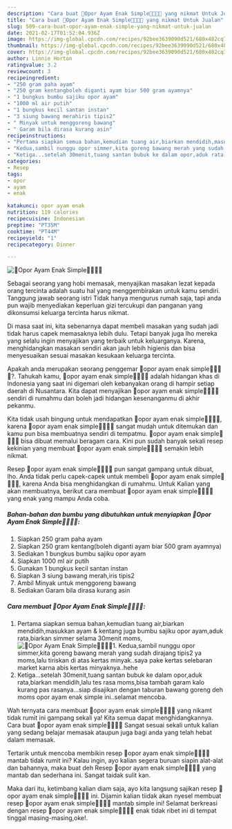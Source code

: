 ```yaml
---
description: "Cara buat 💓Opor Ayam Enak Simple💓🐔🍗🍲 yang nikmat Untuk Jualan"
title: "Cara buat 💓Opor Ayam Enak Simple💓🐔🍗🍲 yang nikmat Untuk Jualan"
slug: 509-cara-buat-opor-ayam-enak-simple-yang-nikmat-untuk-jualan
date: 2021-02-17T01:52:04.936Z
image: https://img-global.cpcdn.com/recipes/92bee3639090d521/680x482cq70/💓opor-ayam-enak-simple💓🐔🍗🍲-foto-resep-utama.jpg
thumbnail: https://img-global.cpcdn.com/recipes/92bee3639090d521/680x482cq70/💓opor-ayam-enak-simple💓🐔🍗🍲-foto-resep-utama.jpg
cover: https://img-global.cpcdn.com/recipes/92bee3639090d521/680x482cq70/💓opor-ayam-enak-simple💓🐔🍗🍲-foto-resep-utama.jpg
author: Linnie Horton
ratingvalue: 3.2
reviewcount: 3
recipeingredient:
- "250 gram paha ayam"
- "250 gram kentangboleh diganti ayam biar 500 gram ayamnya"
- "1 bungkus bumbu sajiku opor ayam"
- "1000 ml air putih"
- "1 bungkus kecil santan instan"
- "3 siung bawang merahiris tipis2"
- " Minyak untuk menggoreng bawang"
- " Garam bila dirasa kurang asin"
recipeinstructions:
- "Pertama siapkan semua bahan,kemudian tuang air,biarkan mendidih,masukkan ayam &amp; kentang juga bumbu sajiku opor ayam,aduk rata,biarkan simmer selama 30menit moms,"
- "Kedua,sambil nunggu opor simmer,kita goreng bawang merah yang sudah dirajang tipis2 ya moms,lalu tiriskan di atas kertas minyak..saya pake kertas selebaran market karna abis kertas minyaknya..hehe"
- "Ketiga...setelah 30menit,tuang santan bubuk ke dalam opor,aduk rata,biarkan mendidih,lalu tes rasa moms,bisa tambah garam kalo kurang pas rasanya...siap disajikan dengan taburan bawang goreng deh moms opor ayam enak simple ini..selamat mencoba."
categories:
- Resep
tags:
- opor
- ayam
- enak

katakunci: opor ayam enak 
nutrition: 119 calories
recipecuisine: Indonesian
preptime: "PT35M"
cooktime: "PT44M"
recipeyield: "1"
recipecategory: Dinner

---
```



![💓Opor Ayam Enak Simple💓🐔🍗🍲](https://img-global.cpcdn.com/recipes/92bee3639090d521/680x482cq70/💓opor-ayam-enak-simple💓🐔🍗🍲-foto-resep-utama.jpg)

Sebagai seorang yang hobi memasak, menyajikan masakan lezat kepada orang tercinta adalah suatu hal yang menggembirakan untuk kamu sendiri. Tanggung jawab seorang istri Tidak hanya mengurus rumah saja, tapi anda pun wajib menyediakan keperluan gizi tercukupi dan panganan yang dikonsumsi keluarga tercinta harus nikmat.

Di masa  saat ini, kita sebenarnya dapat membeli masakan yang sudah jadi tidak harus capek memasaknya lebih dulu. Tetapi banyak juga lho mereka yang selalu ingin menyajikan yang terbaik untuk keluarganya. Karena, menghidangkan masakan sendiri akan jauh lebih higienis dan bisa menyesuaikan sesuai masakan kesukaan keluarga tercinta. 



Apakah anda merupakan seorang penggemar 💓opor ayam enak simple💓🐔🍗🍲?. Tahukah kamu, 💓opor ayam enak simple💓🐔🍗🍲 adalah hidangan khas di Indonesia yang saat ini digemari oleh kebanyakan orang di hampir setiap daerah di Nusantara. Kita dapat menyajikan 💓opor ayam enak simple💓🐔🍗🍲 sendiri di rumahmu dan boleh jadi hidangan kesenanganmu di akhir pekanmu.

Kita tidak usah bingung untuk mendapatkan 💓opor ayam enak simple💓🐔🍗🍲, karena 💓opor ayam enak simple💓🐔🍗🍲 sangat mudah untuk ditemukan dan kamu pun bisa membuatnya sendiri di tempatmu. 💓opor ayam enak simple💓🐔🍗🍲 bisa dibuat memalui beragam cara. Kini pun sudah banyak sekali resep kekinian yang membuat 💓opor ayam enak simple💓🐔🍗🍲 semakin lebih nikmat.

Resep 💓opor ayam enak simple💓🐔🍗🍲 pun sangat gampang untuk dibuat, lho. Anda tidak perlu capek-capek untuk membeli 💓opor ayam enak simple💓🐔🍗🍲, karena Anda bisa menghidangkan di rumahmu. Untuk Kalian yang akan membuatnya, berikut cara membuat 💓opor ayam enak simple💓🐔🍗🍲 yang enak yang mampu Anda coba.

<!--inarticleads1-->

##### Bahan-bahan dan bumbu yang dibutuhkan untuk menyiapkan 💓Opor Ayam Enak Simple💓🐔🍗🍲:

1. Siapkan 250 gram paha ayam
1. Siapkan 250 gram kentang(boleh diganti ayam biar 500 gram ayamnya)
1. Sediakan 1 bungkus bumbu sajiku opor ayam
1. Siapkan 1000 ml air putih
1. Gunakan 1 bungkus kecil santan instan
1. Siapkan 3 siung bawang merah,iris tipis2
1. Ambil  Minyak untuk menggoreng bawang
1. Sediakan  Garam bila dirasa kurang asin




<!--inarticleads2-->

##### Cara membuat 💓Opor Ayam Enak Simple💓🐔🍗🍲:

1. Pertama siapkan semua bahan,kemudian tuang air,biarkan mendidih,masukkan ayam &amp; kentang juga bumbu sajiku opor ayam,aduk rata,biarkan simmer selama 30menit moms,
<img src="https://img-global.cpcdn.com/steps/97f7accaf057b29e/160x128cq70/💓opor-ayam-enak-simple💓🐔🍗🍲-langkah-memasak-1-foto.jpg" alt="💓Opor Ayam Enak Simple💓🐔🍗🍲">1. Kedua,sambil nunggu opor simmer,kita goreng bawang merah yang sudah dirajang tipis2 ya moms,lalu tiriskan di atas kertas minyak..saya pake kertas selebaran market karna abis kertas minyaknya..hehe
1. Ketiga...setelah 30menit,tuang santan bubuk ke dalam opor,aduk rata,biarkan mendidih,lalu tes rasa moms,bisa tambah garam kalo kurang pas rasanya...siap disajikan dengan taburan bawang goreng deh moms opor ayam enak simple ini..selamat mencoba.




Wah ternyata cara membuat 💓opor ayam enak simple💓🐔🍗🍲 yang nikamt tidak rumit ini gampang sekali ya! Kita semua dapat menghidangkannya. Cara buat 💓opor ayam enak simple💓🐔🍗🍲 Sangat sesuai sekali untuk kalian yang sedang belajar memasak ataupun juga bagi anda yang telah hebat dalam memasak.

Tertarik untuk mencoba membikin resep 💓opor ayam enak simple💓🐔🍗🍲 mantab tidak rumit ini? Kalau ingin, ayo kalian segera buruan siapin alat-alat dan bahannya, maka buat deh Resep 💓opor ayam enak simple💓🐔🍗🍲 yang mantab dan sederhana ini. Sangat taidak sulit kan. 

Maka dari itu, ketimbang kalian diam saja, ayo kita langsung sajikan resep 💓opor ayam enak simple💓🐔🍗🍲 ini. Dijamin kalian tiidak akan nyesel membuat resep 💓opor ayam enak simple💓🐔🍗🍲 mantab simple ini! Selamat berkreasi dengan resep 💓opor ayam enak simple💓🐔🍗🍲 enak tidak ribet ini di tempat tinggal masing-masing,oke!.

